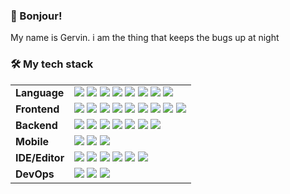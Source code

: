 <h3>👋 Bonjour!</h3>

My name is Gervin. i am the thing that keeps the bugs up at night

<h3>🛠️ My tech stack</h3>

<!-- ref: https://github.com/Ileriayo/markdown-badges#-frameworks-platforms-and-libraries -->

<table>
    <tbody>
        <tr>
            <td><b>Language</b></td>
            <td>
                <img
                    src="https://img.shields.io/badge/typescript-%23007ACC.svg?style=for-the-badge&logo=typescript&logoColor=white"
                />
                <img
                    src="https://img.shields.io/badge/java-%23ED8B00.svg?style=for-the-badge&logo=openjdk&logoColor=white"
                />
                <img
                    src="https://img.shields.io/badge/Apache%20Groovy-4298B8.svg?style=for-the-badge&logo=Apache+Groovy&logoColor=white"
                />
                <img
                    src="https://img.shields.io/badge/dart-%230175C2.svg?style=for-the-badge&logo=dart&logoColor=white"
                />
                <img
                    src="https://img.shields.io/badge/c%23-%23239120.svg?style=for-the-badge&logo=c-sharp&logoColor=white"
                />
                <img
                    src="https://img.shields.io/badge/rust-%23000000.svg?style=for-the-badge&logo=rust&logoColor=white"
                />
                <img
                    src="https://img.shields.io/badge/lua-%232C2D72.svg?style=for-the-badge&logo=lua&logoColor=white"
                />
                <img
                    src="https://img.shields.io/badge/-GraphQL-E10098?style=for-the-badge&logo=graphql&logoColor=white"
                />
            </td>
        </tr>
        <tr>
            <td><b>Frontend</b></td>
            <td>
                <img
                    src="https://img.shields.io/badge/react-%2320232a.svg?style=for-the-badge&logo=react&logoColor=%2361DAFB"
                />
                <img
                    src="https://img.shields.io/badge/Next-black?style=for-the-badge&logo=next.js&logoColor=white"
                />
                <img
                    src="https://img.shields.io/badge/Gatsby-%23663399.svg?style=for-the-badge&logo=gatsby&logoColor=white"
                />
                <img
                    src="https://img.shields.io/badge/SolidJS-2c4f7c?style=for-the-badge&logo=solid&logoColor=c8c9cb"
                />
                <img
                    src="https://img.shields.io/badge/vuejs-%2335495e.svg?style=for-the-badge&logo=vuedotjs&logoColor=%234FC08"
                />
                <img
                    src="https://img.shields.io/badge/svelte-%23f1413d.svg?style=for-the-badge&logo=svelte&logoColor=white"
                />
                <img
                    src="https://img.shields.io/badge/MUI-%230081CB.svg?style=for-the-badge&logo=mui&logoColor=white"
                />
                <img
                    src="https://img.shields.io/badge/styled--components-DB7093?style=for-the-badge&logo=styled-components&logoColor=white"
                />
                <img
                    src="https://img.shields.io/badge/tailwindcss-%2338B2AC.svg?style=for-the-badge&logo=tailwind-css&logoColor=white"
                />
            </td>
        </tr>
        <tr>
            <td><b>Backend</b></td>
            <td>
                <image
                    src="https://img.shields.io/badge/express.js-%23404d59.svg?style=for-the-badge&logo=express&logoColor=%2361DAFB"
                />
                <image
                    src="https://img.shields.io/badge/fastify-%23000000.svg?style=for-the-badge&logo=fastify&logoColor=white"
                />
                <image
                    src="https://img.shields.io/badge/MongoDB-%234ea94b.svg?style=for-the-badge&logo=mongodb&logoColor=white"
                />
                <image
                    src="https://img.shields.io/badge/postgres-%23316192.svg?style=for-the-badge&logo=postgresql&logoColor=white"
                />
                <image
                    src="https://img.shields.io/badge/MariaDB-003545?style=for-the-badge&logo=mariadb&logoColor=white"
                />
                <image
                    src="https://img.shields.io/badge/mysql-%2300f.svg?style=for-the-badge&logo=mysql&logoColor=white"
                />
                <image
                    src="https://img.shields.io/badge/Microsoft%20SQL%20Server-CC2927?style=for-the-badge&logo=microsoft%20sql%20server&logoColor=white"
                />
            </td>
        </tr>
        <tr>
            <td><b>Mobile</b></td>
            <td>
                <img
                    src="https://img.shields.io/badge/react_native-%2320232a.svg?style=for-the-badge&logo=react&logoColor=%2361DAFB"
                />
                <img
                    src="https://img.shields.io/badge/Android-3DDC84?style=for-the-badge&logo=android&logoColor=white"
                />
                <img
                    src="https://img.shields.io/badge/swift-F54A2A?style=for-the-badge&logo=swift&logoColor=white"
                />
            </td>
        </tr>
        <tr>
            <td><b>IDE/Editor</b></td>
            <td>
                <img
                    src="https://img.shields.io/badge/NeoVim-%2357A143.svg?&style=for-the-badge&logo=neovim&logoColor=white"
                />
                <img
                    src="https://img.shields.io/badge/VIM-%2311AB00.svg?style=for-the-badge&logo=vim&logoColor=white"
                />
                <img
                    src="https://img.shields.io/badge/Android%20Studio-3DDC84.svg?style=for-the-badge&logo=android-studio&logoColor=white"
                />
                <img
                    src="https://img.shields.io/badge/IntelliJIDEA-000000.svg?style=for-the-badge&logo=intellij-idea&logoColor=white"
                />
                <img
                    src="https://img.shields.io/badge/Rider-000000.svg?style=for-the-badge&logo=Rider&logoColor=white&color=black&labelColor=crimson"
                />
                <img
                    src="https://img.shields.io/badge/CLion-black?style=for-the-badge&logo=clion&logoColor=white"
                />
            </td>
        </tr>
        <tr>
            <td><b>DevOps</b></td>
            <td>
                <img
                    src="https://img.shields.io/badge/docker-%230db7ed.svg?style=for-the-badge&logo=docker&logoColor=white"
                />
                <img
                    src="https://img.shields.io/badge/gitlab%20ci-%23181717.svg?style=for-the-badge&logo=gitlab&logoColor=white"
                />
                <img
                    src="https://img.shields.io/badge/github%20actions-%232671E5.svg?style=for-the-badge&logo=githubactions&logoColor=white"
                />
            </td>
        </tr>
    </tbody>
</table>
